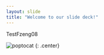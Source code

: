 ```yaml
---
layout: slide
title: "Welcome to our slide deck!"
---
```


TestFzeng08

![poptocat](https://octodex.github.com/images/poptocat.png)
{: .center}
